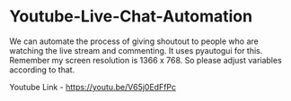 # Youtube-Live-Chat-Automation
We can automate the process of giving shoutout to people who are watching the live stream and commenting. It uses pyautogui for this. Remember my screen resolution is 1366 x 768. So please adjust variables according to that.


Youtube Link - https://youtu.be/V65j0EdFfPc
